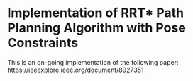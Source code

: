 # Implementation of RRT* Path Planning Algorithm with Pose Constraints

This is an on-going implementation of the following paper: https://ieeexplore.ieee.org/document/8927351
